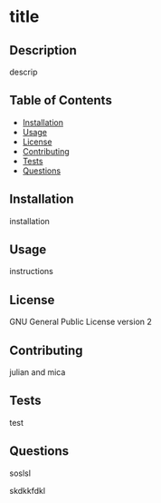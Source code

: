 
  # title

  ## Description
  
  descrip

  ## Table of Contents

  - [Installation](#installation)
  - [Usage](#usage)
  - [License](#license)
  - [Contributing](#contributing)
  - [Tests](#tests)
  - [Questions](#questions)

  ## Installation

  installation 

  ## Usage

  instructions   

  ## License

  GNU General Public License version 2

  ## Contributing

  julian and mica
  
  ## Tests

  test
  
  ## Questions

  soslsl

  skdkkfdkl

  